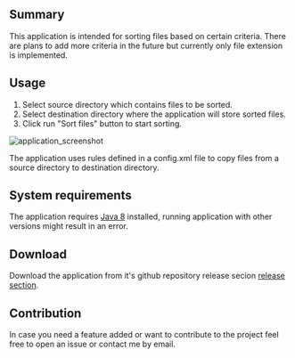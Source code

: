 ## Summary
This application is intended for sorting files based on certain criteria.
There are plans to add more criteria in the future but currently only file extension is implemented.

## Usage
1. Select source directory which contains files to be sorted.
2. Select destination directory where the application will store sorted files.
3. Click run "Sort files" button to start sorting.

![application_screenshot](https://raw.githubusercontent.com/nkg5/FileSorter/master/docs/screenshot.png)

The application uses rules defined in a config.xml file to copy files from a source directory to destination directory.

## System requirements
The application requires [Java 8](https://www.oracle.com/technetwork/java/javase/jre8-downloads-2133155.html) installed, running application with other versions might result in an error.

## Download
Download the application from it's github repository release secion [release section](https://github.com/nkg5/FileSorter/releases). 


## Contribution
In case you need a feature added or want to contribute to the project feel free to open an issue or contact me by email. 

